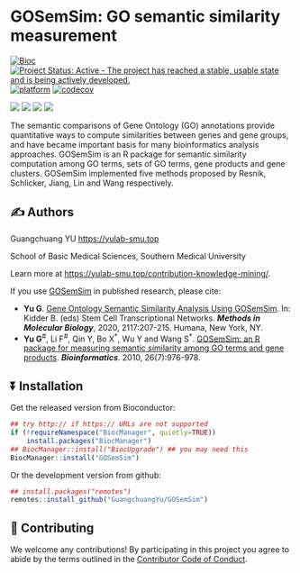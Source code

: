# GOSemSim: GO semantic similarity measurement

[![Bioc](http://www.bioconductor.org/shields/years-in-bioc/GOSemSim.svg)](https://www.bioconductor.org/packages/devel/bioc/html/GOSemSim.html#since)
[![Project Status: Active - The project has reached a stable, usable
state and is being actively
developed.](http://www.repostatus.org/badges/latest/active.svg)](http://www.repostatus.org/#active)
[![platform](http://www.bioconductor.org/shields/availability/devel/GOSemSim.svg)](https://www.bioconductor.org/packages/devel/bioc/html/GOSemSim.html#archives)
[![codecov](https://codecov.io/gh/GuangchuangYu/GOSemSim/branch/master/graph/badge.svg)](https://codecov.io/gh/GuangchuangYu/GOSemSim/)

[![](https://img.shields.io/badge/release%20version-2.30.0-green.svg)](https://www.bioconductor.org/packages/GOSemSim)
[![](https://img.shields.io/badge/devel%20version-2.31.1-green.svg)](https://github.com/guangchuangyu/GOSemSim)
[![](https://img.shields.io/badge/download-817806/total-blue.svg)](https://bioconductor.org/packages/stats/bioc/GOSemSim)
[![](https://img.shields.io/badge/download-17918/month-blue.svg)](https://bioconductor.org/packages/stats/bioc/GOSemSim)

The semantic comparisons of Gene Ontology (GO) annotations provide
quantitative ways to compute similarities between genes and gene groups,
and have became important basis for many bioinformatics analysis
approaches. GOSemSim is an R package for semantic similarity computation
among GO terms, sets of GO terms, gene products and gene clusters.
GOSemSim implemented five methods proposed by Resnik, Schlicker, Jiang,
Lin and Wang respectively.

## :writing_hand: Authors

Guangchuang YU <https://yulab-smu.top>

School of Basic Medical Sciences, Southern Medical University

Learn more at <https://yulab-smu.top/contribution-knowledge-mining/>.

If you use [GOSemSim](http://bioconductor.org/packages/GOSemSim) in
published research, please cite:

- **Yu G**. [Gene Ontology Semantic Similarity Analysis Using
  GOSemSim](http://dx.doi.org/10.1007/978-1-0716-0301-7_11). In:
  Kidder B. (eds) Stem Cell Transcriptional Networks. ***Methods in
  Molecular Biology***, 2020, 2117:207-215. Humana, New York, NY.
- **Yu G**<sup>\#</sup>, Li F<sup>\#</sup>, Qin Y, Bo X<sup>\*</sup>, Wu
  Y and Wang S<sup>\*</sup>. [GOSemSim: an R package for measuring
  semantic similarity among GO terms and gene
  products](http://dx.doi.org/10.1093/bioinformatics/btq064).
  ***Bioinformatics***. 2010, 26(7):976-978.

## :arrow_double_down: Installation

Get the released version from Bioconductor:

``` r
## try http:// if https:// URLs are not supported
if (!requireNamespace("BiocManager", quietly=TRUE))
    install.packages("BiocManager")
## BiocManager::install("BiocUpgrade") ## you may need this
BiocManager::install("GOSemSim")
```

Or the development version from github:

``` r
## install.packages("remotes")
remotes::install_github("GuangchuangYu/GOSemSim")
```

## :sparkling_heart: Contributing

We welcome any contributions! By participating in this project you agree
to abide by the terms outlined in the [Contributor Code of
Conduct](CONDUCT.md).
